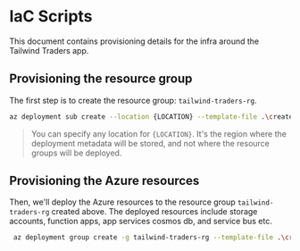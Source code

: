 # IaC Scripts

This document contains provisioning details for the infra around the Tailwind Traders app.

## Provisioning the resource group

The first step is to create the resource group: `tailwind-traders-rg`.

```bash
az deployment sub create --location {LOCATION} --template-file .\createResourceGroup.bicep
```

> You can specify any location for `{LOCATION}`. It's the region where the deployment metadata will be stored, and not where the resource groups will be deployed.

## Provisioning the Azure resources

Then, we'll deploy the Azure resources to the resource group `tailwind-traders-rg` created above. The deployed resources include storage accounts, function apps, app services cosmos db, and service bus etc.

```bash
 az deployment group create -g tailwind-traders-rg --template-file .\createResources.bicep
```
